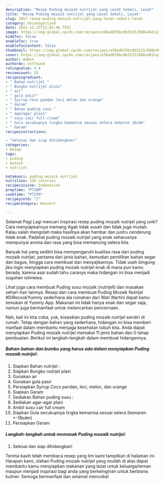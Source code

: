 ```yaml
---
description: "Resep Puding mozaik nutrijel yang Lezat Sekali, Lezat"
title: "Resep Puding mozaik nutrijel yang Lezat Sekali, Lezat"
slug: 2057-resep-puding-mozaik-nutrijel-yang-lezat-sekali-lezat
category: Uncategorized
date: 2022-12-27T12:02:46.755Z
image: https://img-global.cpcdn.com/recipes/e58adbf8bc0b3233/680x482cq70/puding-mozaik-nutrijel-foto-resep-utama.jpg
hideToc: false
enableToc: true
enableTocContent: false
thumbnail: https://img-global.cpcdn.com/recipes/e58adbf8bc0b3233/680x482cq70/puding-mozaik-nutrijel-foto-resep-utama.jpg
cover: https://img-global.cpcdn.com/recipes/e58adbf8bc0b3233/680x482cq70/puding-mozaik-nutrijel-foto-resep-utama.jpg
author: Admin
authorAv: notfound
ratingvalue: 4.4
reviewcount: 23
recipeingredient:
- " Bahan nutrijel "
- " Bungku nutrijel plain"
- " air"
- " gula pasir"
- " Syirup Coco pandan leci melon dan orange"
- " Garam"
- " Bahan puding susu "
- " agaragar plain"
- " susu cair full cream"
- " Gula secukupnya tingka kemanisa sesuai selera kemaren 18sdm"
- " Garam"
recipeinstructions:

- "Selesai dan siap dihidangkan!"
categories:
- Resep
tags:
- puding
- mozaik
- nutrijel

katakunci: puding mozaik nutrijel 
nutrition: 229 calories
recipecuisine: Indonesian
preptime: "PT10M"
cooktime: "PT37M"
recipeyield: "2"
recipecategory: Dessert

---
```



Selamat Pagi Lagi mencari inspirasi resep puding mozaik nutrijel yang unik? Cara menyiapkannya memang Agak tidak susah dan tidak juga mudah. Kalau salah mengolah maka hasilnya akan hambar dan justru cenderung tidak enak. Padahal puding mozaik nutrijel yang enak seharusnya mempunyai aroma dan rasa yang bisa memancing selera kita.


Banyak hal yang sedikit bisa mempengaruhi kualitas rasa dari puding mozaik nutrijel, pertama dari jenis bahan, kemudian pemilihan bahan segar dan bagus, hingga cara membuat dan menyajikannya. Tidak usah bingung jika ingin menyiapkan puding mozaik nutrijel enak di mana pun kamu berada, karena asal sudah tahu caranya maka hidangan ini bisa menjadi suguhan istimewa.

Lihat juga cara membuat Puding susu mozaik (nutrijell) dan masakan sehari-hari lainnya. Resep dan cara membuat Puding Mozaik Nutrijel #DiRecookYummy sederhana ala rumahan dari Wati Wartini dapat kamu temukan di Yummy App. Makanan ini tidak hanya enak dan segar saja, namun juga bermanfaat untuk melancarkan pencernaan.


Nah, kali ini kita coba, yuk, kreasikan puding mozaik nutrijel sendiri di rumah. Tetap dengan bahan yang sederhana, hidangan ini bisa memberi manfaat dalam membantu menjaga kesehatan tubuh kita. Anda dapat menyiapkan Puding mozaik nutrijel memakai 11 jenis bahan dan 0 tahap pembuatan. Berikut ini langkah-langkah dalam membuat hidangannya.

<!--inarticleads1-->

##### Bahan-bahan dan bumbu yang harus ada dalam menyiapkan Puding mozaik nutrijel:

1. Siapkan  Bahan nutrijel :
1. Siapkan  Bungku nutrijel plain
1. Gunakan  air
1. Gunakan  gula pasir
1. Persiapkan  Syirup Coco pandan, leci, melon, dan orange
1. Siapkan  Garam
1. Sediakan  Bahan puding susu :
1. Sediakan  agar-agar plain
1. Ambil  susu cair full cream
1. Siapkan  Gula secukupnya tingka kemanisa sesuai selera (kemaren +-18sdm)
1. Persiapkan  Garam




<!--inarticleads2-->

##### Langkah-langkah untuk memasak Puding mozaik nutrijel:


1. Selesai dan siap dihidangkan!



Terima kasih telah membaca resep yang tim kami tampilkan di halaman ini. Harapan kami, olahan Puding mozaik nutrijel yang mudah di atas dapat membantu kamu menyiapkan makanan yang lezat untuk keluarga/teman maupun menjadi inspirasi bagi anda yang berkeinginan untuk berbisnis kuliner. Semoga bermanfaat dan selamat mencoba!
